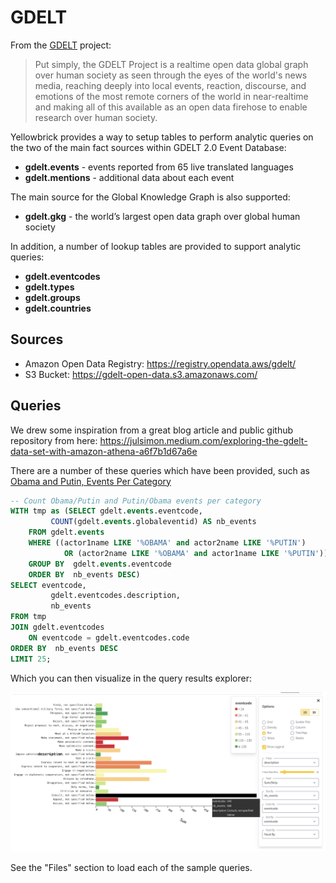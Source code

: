 # GDELT
From the [GDELT](https://gdeltproject.org) project:

>  Put simply, the GDELT Project is a realtime open data global graph over human society as seen through the eyes of the world's news media, reaching deeply into local events, reaction, discourse, and emotions of the most remote corners of the world in near-realtime and making all of this available as an open data firehose to enable research over human society.

Yellowbrick provides a way to setup tables to perform analytic queries on the two of the main fact sources within GDELT 2.0 Event Database:
 * **gdelt.events** - events reported from 65 live translated languages
 * **gdelt.mentions** - additional data about each event

The main source for the Global Knowledge Graph is also supported:
 * **gdelt.gkg** - the world’s largest open data graph over global human society

In addition, a number of lookup tables are provided to support analytic queries:
 * **gdelt.eventcodes**
 * **gdelt.types**
 * **gdelt.groups**
 * **gdelt.countries**

## Sources

* Amazon Open Data Registry: https://registry.opendata.aws/gdelt/
* S3 Bucket: https://gdelt-open-data.s3.amazonaws.com/

##

## Queries

We drew some inspiration from a great blog article and public github repository
from here: https://julsimon.medium.com/exploring-the-gdelt-data-set-with-amazon-athena-a6f7b1d67a6e

There are a number of these queries which have been provided, such as
[Obama and Putin, Events Per Category](./queries/gdelt-obama-and-putin-events-per-category.sql)

``` sql
-- Count Obama/Putin and Putin/Obama events per category
WITH tmp as (SELECT gdelt.events.eventcode,
         COUNT(gdelt.events.globaleventid) AS nb_events
    FROM gdelt.events
    WHERE ((actor1name LIKE '%OBAMA' and actor2name LIKE '%PUTIN')
            OR (actor2name LIKE '%OBAMA' and actor1name LIKE '%PUTIN'))
    GROUP BY  gdelt.events.eventcode
    ORDER BY  nb_events DESC)
SELECT eventcode,
         gdelt.eventcodes.description,
         nb_events
FROM tmp
JOIN gdelt.eventcodes
    ON eventcode = gdelt.eventcodes.code
ORDER BY  nb_events DESC
LIMIT 25;

```

Which you can then visualize in the query results explorer:

![Results Explorer](images/gdelt-obama-and-putin-events-per-category-explorer.png)


See the "Files" section to load each of the sample queries.
